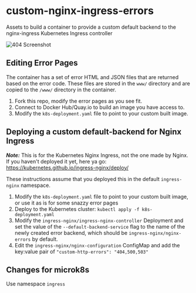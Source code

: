 # custom-nginx-ingress-errors
Assets to build a container to provide a custom default backend to the nginx-ingress Kubernetes Ingress controller

![404 Screenshot](https://github.com/kenmoini/custom-nginx-ingress-errors/raw/master/404-screenshot.png)

## Editing Error Pages

The container has a set of error HTML and JSON files that are returned based on the error code.  These files are stored in the `www/` directory and are copied to the `/www/` directory in the container.

1. Fork this repo, modify the error pages as you see fit.
2. Connect to Docker Hub/Quay.io to build an image you have access to.
3. Modify the `k8s-deployment.yaml` file to point to your custom built image.

## Deploying a custom default-backend for Nginx Ingress

***Note:*** This is for the Kubernetes Nginx Ingress, not the one made by Nginx.
If you haven't deployed it yet, here ya go: https://kubernetes.github.io/ingress-nginx/deploy/

These instructions assume that you deployed this in the default `ingress-nginx` namespace.

1. Modify the `k8s-deployment.yaml` file to point to your custom built image, or use it as is for some snazzy error pages
2. Deploy to the Kubernetes cluster: `kubectl apply -f k8s-deployment.yaml`
3. Modify the `ingress-nginx/ingress-nginx-controller` Deployment and set the value of the `--default-backend-service` flag to the name of the newly created error backend, which should be `ingress-nginx/nginx-errors` by default.
4. Edit the `ingress-nginx/nginx-configuration` ConfigMap  and add the key:value pair of `"custom-http-errors": "404,500,503"`

## Changes for microk8s

Use namespace `ingress`